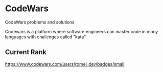 # CodeWars
CodeWars problems and solutions

Codewars is a platform where software engineers can master code in many languages with challenges called "kata" 

## Current Rank
https://www.codewars.com/users/romel_dev/badges/small

##
